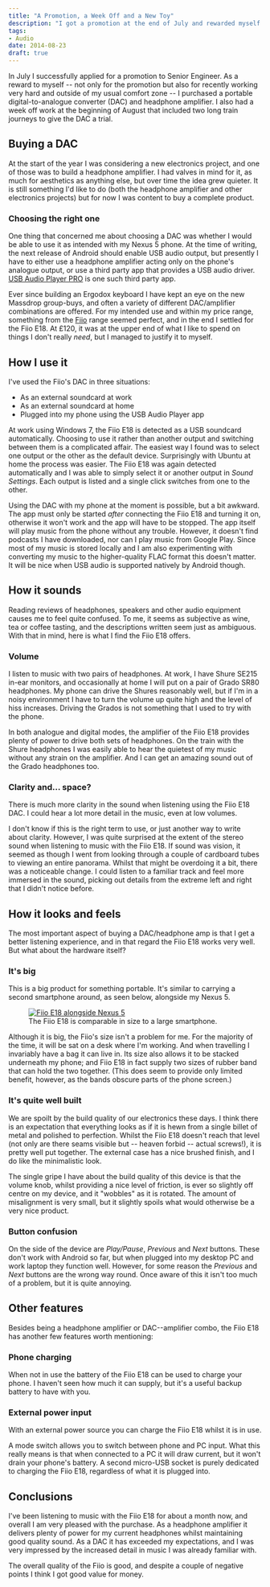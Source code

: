 ```yaml
---
title: "A Promotion, a Week Off and a New Toy"
description: "I got a promotion at the end of July and rewarded myself by buying a Fiio E18 DAC/headphone amplifier. I've listened to it for about a month and overall I am very pleased with it."
tags: 
- Audio
date: 2014-08-23
draft: true
---
```


In July I successfully applied for a promotion to Senior Engineer. As a reward to myself -- not only for the promotion but also for recently working very hard and outside of my usual comfort zone -- I purchased a portable digital-to-analogue converter (DAC) and headphone amplifier. I also had a week off work at the beginning of August that included two long train journeys to give the DAC a trial.


## Buying a DAC

At the start of the year I was considering a new electronics project, and one of those was to build a headphone amplifier. I had valves in mind for it, as much for aesthetics as anything else, but over time the idea grew quieter. It is still something I'd like to do (both the headphone amplifier and other electronics projects) but for now I was content to buy a complete product.

### Choosing the right one

One thing that concerned me about choosing a DAC was whether I would be able to use it as intended with my Nexus 5 phone. At the time of writing, the next release of Android should enable USB audio output, but presently I have to either use a headphone amplifier acting only on the phone's analogue output, or use a third party app that provides a USB audio driver. [USB Audio Player PRO](https://play.google.com/store/apps/details?id=com.extreamsd.usbaudioplayerpro&hl=en "USB Audio Player PRO on Google Play") is one such third party app.

Ever since building an Ergodox keyboard I have kept an eye on the new Massdrop group-buys, and often a variety of different DAC/amplifier combinations are offered. For my intended use and within my price range, something from the [Fiio](http://www.fiio.com.cn "Fiio") range seemed perfect, and in the end I settled for the Fiio E18. At £120, it was at the upper end of what I like to spend on things I don't really *need*, but I managed to justify it to myself.

## How I use it

I've used the Fiio's DAC in three situations:

* As an external soundcard at work
* As an external soundcard at home
* Plugged into my phone using the USB Audio Player app

At work using Windows 7, the Fiio E18 is detected as a USB soundcard automatically. Choosing to use it rather than another output and switching between them is a complicated affair. The easiest way I found was to select one output or the other as the default device. Surprisingly with Ubuntu at home the process was easier. The Fiio E18 was again detected automatically and I was able to simply select it or another output in *Sound Settings*. Each output is listed and a single click switches from one to the other.

Using the DAC with my phone at the moment is possible, but a bit awkward. The app must only be started *after* connecting the Fiio E18 and turning it on, otherwise it won't work and the app will have to be stopped. The app itself will play music from the phone without any trouble. However, it doesn't find podcasts I have downloaded, nor can I play music from Google Play. Since most of my music is stored locally and I am also experimenting with converting my music to the higher-quality FLAC format this doesn't matter. It will be nice when USB audio is supported natively by Android though.

## How it sounds

Reading reviews of headphones, speakers and other audio equipment causes me to feel quite confused. To me, it seems as subjective as wine, tea or coffee tasting, and the descriptions written seem just as ambiguous. With that in mind, here is what I find the Fiio E18 offers.

### Volume

I listen to music with two pairs of headphones. At work, I have Shure SE215 in-ear monitors, and occasionally at home I will put on a pair of Grado SR80 headphones. My phone can drive the Shures reasonably well, but if I'm in a noisy environment I have to turn the volume up quite high and the level of hiss increases. Driving the Grados is not something that I used to try with the phone.

In both analogue and digital modes, the amplifier of the Fiio E18 provides plenty of power to drive both sets of headphones. On the train with the Shure headphones I was easily able to hear the quietest of my music without any strain on the amplifier. And I can get an amazing sound out of the Grado headphones too.

### Clarity and... space?

There is much more clarity in the sound when listening using the Fiio E18 DAC. I could hear a lot more detail in the music, even at low volumes.

I don't know if this is the right term to use, or just another way to write about clarity. However, I was quite surprised at the extent of the stereo sound when listening to music with the Fiio E18. If sound was vision, it seemed as though I went from looking through a couple of cardboard tubes to viewing an entire panorama. Whilst that might be overdoing it a bit, there was a noticeable change. I could listen to a familiar track and feel more immersed in the sound, picking out details from the extreme left and right that I didn't notice before.

## How it looks and feels

The most important aspect of buying a DAC/headphone amp is that I get a better listening experience, and in that regard the Fiio E18 works very well. But what about the hardware itself?

### It's big

This is a big product for something portable. It's similar to carrying a second smartphone around, as seen below, alongside my Nexus 5.

<figure>
<a href="/images/fiio_01.jpg">
<img src="/images/fiio_01_small.jpg" title="Fiio E18 alongside Nexus 5" alt="Fiio E18 alongside Nexus 5">
</a>
<figcaption>
The Fiio E18 is comparable in size to a large smartphone.
</figcaption>
</figure>

Although it is big, the Fiio's size isn't a problem for me. For the majority of the time, it will be sat on a desk where I'm working. And when travelling I invariably have a bag it can live in. Its size also allows it to be stacked underneath my phone; and Fiio E18 in fact supply two sizes of rubber band that can hold the two together. (This does seem to provide only limited benefit, however, as the bands obscure parts of the phone screen.)

### It's quite well built

We are spoilt by the build quality of our electronics these days. I think there is an expectation that everything looks as if it is hewn from a single billet of metal and polished to perfection. Whilst the Fiio E18 doesn't reach that level (not only are there seams visible but -- heaven forbid -- actual screws!), it is pretty well put together. The external case has a nice brushed finish, and I do like the minimalistic look.

The single gripe I have about the build quality of this device is that the volume knob, whilst providing a nice level of friction, is ever so slightly off centre on my device, and it "wobbles" as it is rotated. The amount of misalignment is very small, but it slightly spoils what would otherwise be a very nice product.

### Button confusion

On the side of the device are *Play/Pause*, *Previous* and *Next* buttons. These don't work with Android so far, but when plugged into my desktop PC and work laptop they function well. However, for some reason the *Previous* and *Next* buttons are the wrong way round. Once aware of this it isn't too much of a problem, but it is quite annoying.

## Other features

Besides being a headphone amplifier or DAC--amplifier combo, the Fiio E18 has another few features worth mentioning:

### Phone charging

When not in use the battery of the Fiio E18 can be used to charge your phone. I haven't seen how much it can supply, but it's a useful backup battery to have with you.

### External power input

With an external power source you can charge the Fiio E18 whilst it is in use.

A mode switch allows you to switch between phone and PC input. What this really means is that when connected to a PC it will draw current, but it won't drain your phone's battery. A second micro-USB socket is purely dedicated to charging the Fiio E18, regardless of what it is plugged into.

## Conclusions

I've been listening to music with the Fiio E18 for about a month now, and overall I am very pleased with the purchase. As a headphone amplifier it delivers plenty of power for my current headphones whilst maintaining good quality sound. As a DAC it has exceeded my expectations, and I was very impressed by the increased detail in music I was already familiar with.

The overall quality of the Fiio is good, and despite a couple of negative points I think I got good value for money.
